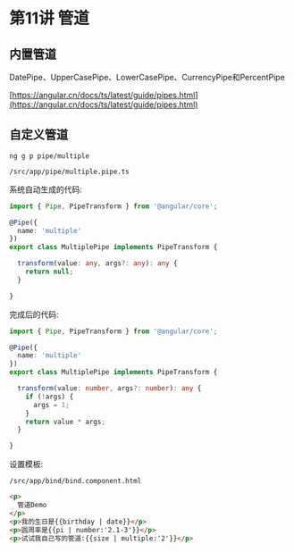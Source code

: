 # 第11讲 管道

## 内置管道

DatePipe、UpperCasePipe、LowerCasePipe、CurrencyPipe和PercentPipe

[https://angular.cn/docs/ts/latest/guide/pipes.html](https://angular.cn/docs/ts/latest/guide/pipes.html)

## 自定义管道

`ng g p pipe/multiple`

`/src/app/pipe/multiple.pipe.ts`

系统自动生成的代码:

```ts
import { Pipe, PipeTransform } from '@angular/core';

@Pipe({
  name: 'multiple'
})
export class MultiplePipe implements PipeTransform {

  transform(value: any, args?: any): any {
    return null;
  }

}

```

完成后的代码:

```ts
import { Pipe, PipeTransform } from '@angular/core';

@Pipe({
  name: 'multiple'
})
export class MultiplePipe implements PipeTransform {

  transform(value: number, args?: number): any {
    if (!args) {
      args = 1;
    }
    return value * args;
  }

}

```

设置模板:

`/src/app/bind/bind.component.html`

```html
<p>
  管道Demo
</p>
<p>我的生日是{{birthday | date}}</p>
<p>圆周率是{{pi | number:'2.1-3'}}</p>
<p>试试我自己写的管道:{{size | multiple:'2'}}</p>
```